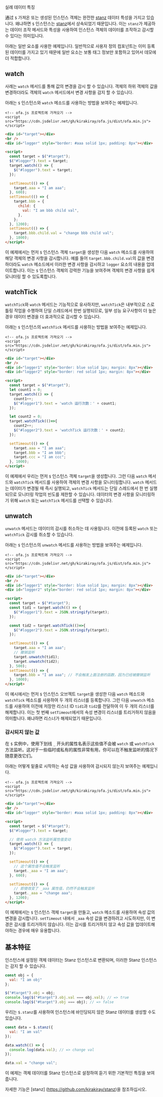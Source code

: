 실례 데이터 특징

通过 `$` 가져온 또는 생성된 인스턴스 객체는 완전한 [stanz](https://github.com/kirakiray/stanz) 데이터 특성을 가지고 있습니다. 왜냐하면 `$` 인스턴스는 [stanz](https://github.com/kirakiray/stanz)에서 상속되었기 때문입니다. 이는 `stanz`가 제공하는 데이터 조작 메서드와 특성을 사용하여 인스턴스 객체의 데이터를 조작하고 감시할 수 있다는 의미입니다.

아래는 일반 요소를 사용한 예제입니다. 일반적으로 사용자 정의 컴포넌트는 이미 등록된 데이터를 가지고 있기 때문에 일반 요소는 보통 태그 정보만 포함하고 있어서 데모에 더 적합합니다.

## watch

사례는 `watch` 메서드를 통해 값의 변경을 감시 할 수 있습니다. 객체의 하위 객체의 값을 변경하더라도 객체의 `watch` 메서드에서 변경 사항을 감지 할 수 있습니다.

아래는 `$` 인스턴스와 `watch` 메소드를 사용하는 방법을 보여주는 예제입니다.

<html-viewer>

```
<!-- ofa.js 프로젝트에 가져오기 -->
<script src="https://cdn.jsdelivr.net/gh/kirakiray/ofa.js/dist/ofa.min.js"></script>
```

```html
<div id="target"></div>
<br />
<div id="logger" style="border: #aaa solid 1px; padding: 8px"></div>

<script>
  const target = $("#target");
  $("#logger").text = target;
  target.watch(() => {
    $("#logger").text = target;
  });

  setTimeout(() => {
    target.aaa = "I am aaa";
  }, 600);
  setTimeout(() => {
    target.bbb = {
      child: {
        val: "I am bbb child val",
      },
    };
  }, 1200);
  setTimeout(() => {
    target.bbb.child.val = "change bbb child val";
  }, 1800);
</script>
```

</html-viewer>

이 예제에서는 먼저 `$` 인스턴스 객체 `target`을 생성한 다음 `watch` 메소드를 사용하여 해당 객체의 변경 사항을 감시합니다. 예를 들어 `target.bbb.child.val`의 값을 변경하더라도 `watch` 메소드에서 이러한 변경 사항을 감시하고 `logger` 요소의 내용을 업데이트합니다. 이는 `$` 인스턴스 객체의 강력한 기능을 보여주며 객체의 변경 사항을 쉽게 모니터링 할 수 있도록합니다.

## watchTick

`watchTick`와 `watch` 메서드는 기능적으로 유사하지만, `watchTick`은 내부적으로 스로틀링 작업을 수행하여 단일 스레드에서 한번 실행되므로, 일부 성능 요구사항이 더 높은 경우 데이터 변경을 더 효과적으로 감시할 수 있습니다.

아래는 `$` 인스턴스의 `watchTick` 메서드를 사용하는 방법을 보여주는 예제입니다.

<html-viewer>

```
<!-- ofa.js 프로젝트에 가져오기 -->
<script src="https://cdn.jsdelivr.net/gh/kirakiray/ofa.js/dist/ofa.min.js"></script>
```

```html
<div id="target"></div>
<br />
<div id="logger1" style="border: blue solid 1px; margin: 8px"></div>
<div id="logger2" style="border: red solid 1px; margin: 8px"></div>

<script>
  const target = $("#target");
  let count1 = 0;
  target.watch(() => {
    count1++;
    $("#logger1").text = 'watch 运行次数：' + count1;
  });

  let count2 = 0;
  target.watchTick(()=>{
    count2++;
    $("#logger2").text = 'watchTick 运行次数：' + count2;
  });

  setTimeout(() => {
    target.aaa = "I am aaa";
    target.bbb = "I am bbb";
    target.ccc = "I am ccc";
  }, 1000);
</script>
```

</html-viewer>

이 예제에서 우리는 먼저 `$` 인스턴스 객체 `target`을 생성합니다. 그런 다음 `watch` 메서드와 `watchTick` 메서드를 사용하여 객체의 변경 사항을 모니터링합니다. `watch` 메서드는 데이터가 변경될 때 즉시 실행되고, `watchTick` 메서드는 단일 스레드에서 한 번 실행되므로 모니터링 작업의 빈도를 제한할 수 있습니다. 데이터의 변경 사항을 모니터링하기 위해 `watch` 또는 `watchTick` 메서드를 선택할 수 있습니다.

## unwatch

`unwatch` 메서드는 데이터의 감시를 취소하는 데 사용됩니다. 이전에 등록된 `watch` 또는 `watchTick` 감시를 취소할 수 있습니다.

아래는 `$` 인스턴스의 `unwatch` 메서드를 사용하는 방법을 보여주는 예제입니다.

<html-viewer>

```
<!-- ofa.js 프로젝트에 가져오기 -->
<script src="https://cdn.jsdelivr.net/gh/kirakiray/ofa.js/dist/ofa.min.js"></script>
```

```html
<div id="target"></div>
<br />
<div id="logger1" style="border: blue solid 1px; margin: 8px"></div>
<div id="logger2" style="border: red solid 1px; margin: 8px"></div>

<script>
  const target = $("#target");
  const tid1 = target.watch(() => {
    $("#logger1").text = JSON.stringify(target);
  });

  const tid2 = target.watchTick(()=>{
    $("#logger2").text = JSON.stringify(target);
  });

  setTimeout(() => {
    target.aaa = "I am aaa";
    // 撤销监听
    target.unwatch(tid1);
    target.unwatch(tid2);
  }, 500);
  setTimeout(() => {
    target.bbb = "I am aaa"; // 不会触发上面注册的函数，因为已经被撤销监听
  }, 1000);
</script>
```

</html-viewer>

이 예시에서는 먼저 `$` 인스턴스 오브젝트 `target`을 생성한 다음 `watch` 메소드와 `watchTick` 메소드를 사용하여 두 개의 리스너를 등록합니다. 그런 다음 `unwatch` 메소드를 사용하여 이전에 저장한 리스너 ID `tid1`과 `tid2`를 전달하여 이 두 개의 리스너를 해제합니다. 이는 첫 번째 `setTimeout`에서의 속성 변경이 리스너를 트리거하지 않음을 의미합니다. 왜냐하면 리스너가 해제되었기 때문입니다.

### 감시되지 않는 값

在 `$` 实例中，使用下划线 `_` 开头的属性名表示这些值不会被 `watch` 或 `watchTick` 方法监听。这对于一些临时或私有的属性非常有用，你可以在不触发监听的情况下随意更改它们。

아래는 어떻게 밑줄로 시작하는 속성 값을 사용하여 감시되지 않는지 보여주는 예제입니다.

<html-viewer>

```
<!-- ofa.js 프로젝트에 가져오기 -->
<script src="https://cdn.jsdelivr.net/gh/kirakiray/ofa.js/dist/ofa.min.js"></script>
```

```html
<div id="target"></div>
<br />
<div id="logger" style="border: #aaa solid 1px; padding: 8px"></div>

<script>
  const target = $("#target");
  $("#logger").text = target;

  // 使用 watch 方法监听属性值变动
  target.watch(() => {
    $("#logger").text = target;
  });

  setTimeout(() => {
    // 这个属性值不会触发监听
    target._aaa = "I am aaa";
  }, 600);

  setTimeout(() => {
    // 即使改变了 _aaa 属性值，仍然不会触发监听
    target._aaa = "change aaa";
  }, 1200);
</script>
```

</html-viewer>

이 예제에서는 `$` 인스턴스 객체 `target`을 만들고, `watch` 메소드를 사용하여 속성 값의 변경을 감시합니다. `setTimeout` 내에서 `_aaa` 속성 값을 변경하려고 시도하지만, 이 변경은 감시를 트리거하지 않습니다. 이는 감시를 트리거하지 않고 속성 값을 업데이트해야하는 경우에 매우 유용합니다.

## 基本特征

인스턴스에 설정된 객체 데이터는 Stanz 인스턴스로 변환되며, 이러한 Stanz 인스턴스는 감지 할 수 있습니다.

```javascript
const obj = {
  val: "I am obj"
};

$("#target").obj = obj;
console.log($("#target").obj.val === obj.val); // => true
console.log($("#target").obj === obj); // => false
```

우리는 `$.stanz`를 사용하여 인스턴스에 바인딩되지 않은 Stanz 데이터를 생성할 수도 있습니다.

```javascript
const data = $.stanz({
  val: "I am val"
});

data.watch(() => {
  console.log(data.val); // => change val
});

data.val = "change val";
```

이 예제는 객체 데이터를 Stanz 인스턴스로 설정하여 듣기 위한 기본적인 특징을 보여줍니다.

자세한 기능은 [stanz] (https://github.com/kirakiray/stanz)을 참조하십시오.